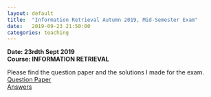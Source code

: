```yaml
---
layout: default
title:  "Information Retrieval Autumn 2019, Mid-Semester Exam"
date:   2019-09-23 21:50:00
categories: teaching
---
```


**Date: 23rdth Sept 2019** <br>
**Course: INFORMATION RETRIEVAL**

Please find the question paper and the solutions I made for the exam. <br>
[Question Paper](https://drive.google.com/file/d/1k4SzAU_rpM9rR6JUUZTRlUM19Nd17L46/view?usp=sharing) <br>
[Answers](https://drive.google.com/file/d/1i5enWBjGvY_B37oO1DKeryfo-G_zuAKs/view?usp=sharing) <br>
